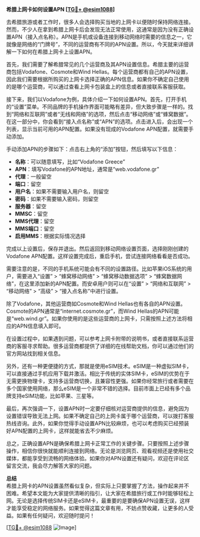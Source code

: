 **希腊上网卡如何设置APN [[TG💪+ @esim1088](https://t.me/s/esim1088)]**

去希腊旅游或者工作时，很多人会选择购买当地的上网卡以便随时保持网络连接。然而，不少人在拿到希腊上网卡后会发现无法正常使用，这通常是因为没有正确设置APN（接入点名称）。APN是手机或设备连接到移动网络时需要的信息之一，它就像是网络的“门牌号”，不同的运营商有不同的APN设置。所以，今天就来详细讲解一下如何在希腊上网卡上设置APN。

首先，我们需要了解希腊常见的几个运营商及其APN设置信息。希腊主要的运营商包括Vodafone、Cosmote和Wind Hellas。每个运营商都有自己的APN设置，因此我们需要根据所购买的上网卡选择正确的APN信息。如果你不确定自己使用的是哪个运营商，可以通过查看上网卡包装盒上的信息或者直接联系客服获取。

接下来，我们以Vodafone为例，具体介绍一下如何设置APN。首先，打开手机的“设置”菜单。不同品牌的手机操作界面可能略有差异，但大致步骤是一样的。找到“网络和互联网”或者“无线和网络”的选项，然后点击“移动网络”或“蜂窝数据”。在这一部分中，你会看到“接入点名称”或“APN”的选项。点击进入后，会出现一个列表，显示当前可用的APN配置。如果没有现成的Vodafone APN配置，就需要手动添加。

手动添加APN的步骤如下：点击右上角的“添加”按钮，然后填写以下信息：

- **名称**：可以随意填写，比如“Vodafone Greece”
- **APN**：填写Vodafone的APN地址，通常是“web.vodafone.gr”
- **代理**：一般留空
- **端口**：留空
- **用户名**：如果不需要输入用户名，则留空
- **密码**：如果不需要输入密码，则留空
- **服务器**：留空
- **MMSC**：留空
- **MMS代理**：留空
- **MMS端口**：留空
- **启用MMS**：根据实际情况选择

完成以上设置后，保存并退出。然后返回到移动网络设置页面，选择刚刚创建的Vodafone APN配置。这样设置完成后，重启手机，尝试连接网络看看是否成功。

需要注意的是，不同的手机系统可能会有不同的设置路径。比如苹果iOS系统的用户，需要进入“设置” > “蜂窝移动网络” > “蜂窝移动数据选项” > “蜂窝数据网络”，在这里添加新的APN配置。而安卓用户则可以在“设置” > “网络和互联网” > “移动网络” > “高级” > “接入点名称”中进行设置。

除了Vodafone，其他运营商如Cosmote和Wind Hellas也有各自的APN设置。Cosmote的APN通常是“internet.cosmote.gr”，而Wind Hellas的APN可能是“web.wind.gr”。如果你使用的是这些运营商的上网卡，只需按照上述方法将相应的APN信息填入即可。

在设置过程中，如果遇到问题，可以参考上网卡附带的说明书，或者直接联系运营商的客服寻求帮助。很多运营商都提供了详细的在线帮助文档，你可以通过他们的官方网站找到相关信息。

另外，还有一种更便捷的方式，那就是使用eSIM技术。eSIM是一种虚拟SIM卡，可以直接通过手机应用下载并激活。相比于传统的实体SIM卡，eSIM的优势在于无需更换物理卡，支持多运营商切换，且兼容性更强。如果你经常旅行或者需要在多个国家使用网络，那么eSIM是一个非常不错的选择。目前市面上已经有多个品牌支持eSIM功能，比如苹果、三星等。

最后，再次强调一下，设置APN时一定要仔细核对运营商提供的信息，避免因为设置错误导致无法上网。如果不确定自己的上网卡属于哪个运营商，可以拨打客服热线咨询。此外，如果你觉得手动设置APN比较麻烦，也可以考虑购买已经预装好APN配置的上网卡，这样就能省去不少麻烦。

总之，正确设置APN是确保希腊上网卡正常工作的关键步骤。只要按照上述步骤操作，相信你很快就能顺利连接到网络。无论是浏览网页、观看视频还是使用社交媒体，都能享受到流畅的网络体验。如果你对APN设置还有疑问，欢迎在评论区留言交流，我会尽力解答大家的问题。

**总结**  
希腊上网卡的APN设置虽然看似复杂，但实际上只要掌握了方法，操作起来并不困难。希望本文能为大家提供清晰的指引，让大家在希腊旅行或工作时能够轻松上网。无论是选择传统SIM卡还是eSIM卡，最重要的是要确保APN设置无误，这样才能享受稳定的网络服务。如果觉得这篇文章有用，不妨点赞收藏，让更多的人受益。如果有任何疑问，欢迎随时提问！

[[TG💪+ @esim1088](https://t.me/s/esim1088) ![Image](https://i.postimg.cc/4NQfJmqS/Snipaste-2025-05-13-00-14-12.png)]